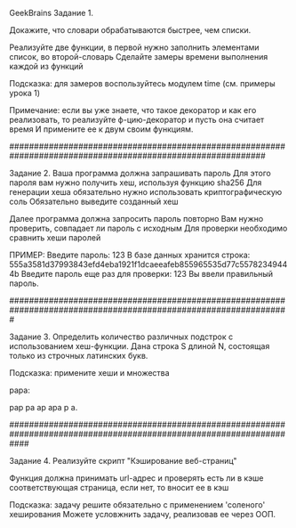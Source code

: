  GeekBrains
Задание 1.

Докажите, что словари обрабатываются быстрее, чем списки.

Реализуйте две функции, в первой нужно заполнить элементами список, во второй-словарь Сделайте замеры времени выполнения каждой из функций

Подсказка: для замеров воспользуйтесь модулем time (см. примеры урока 1)

Примечание: eсли вы уже знаете, что такое декоратор и как его реализовать, то реализуйте ф-цию-декоратор и пусть она считает время И примените ее к двум своим функциям.

############################################################################################################

Задание 2. Ваша программа должна запрашивать пароль Для этого пароля вам нужно получить хеш, используя функцию sha256 Для генерации хеша обязательно нужно использовать криптографическую соль Обязательно выведите созданный хеш

Далее программа должна запросить пароль повторно Вам нужно проверить, совпадает ли пароль с исходным Для проверки необходимо сравнить хеши паролей

ПРИМЕР: Введите пароль: 123 В базе данных хранится строка: 555a3581d37993843efd4eba1921f1dcaeeafeb855965535d77c55782349444b Введите пароль еще раз для проверки: 123 Вы ввели правильный пароль.

#################################################################################################################

Задание 3. Определить количество различных подстрок с использованием хеш-функции. Дана строка S длиной N, состоящая только из строчных латинских букв.

Подсказка: примените хеши и множества

рара:

рар ра ар ара р а.

####################################################################################################################

Задание 4. Реализуйте скрипт "Кэширование веб-страниц"

Функция должна принимать url-адрес и проверять есть ли в кэше соответствующая страница, если нет, то вносит ее в кэш

Подсказка: задачу решите обязательно с применением 'соленого' хеширования Можете условжнить задачу, реализовав ее через ООП.
